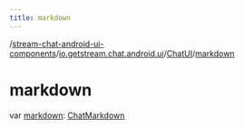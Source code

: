 ```yaml
---
title: markdown
---
```

/[stream-chat-android-ui-components](../../index.md)/[io.getstream.chat.android.ui](../index.md)/[ChatUI](index.md)/[markdown](markdown.md)  
  
  
  
# markdown  
var [markdown](markdown.md): [ChatMarkdown](../../io.getstream.chat.android.ui.common.markdown/ChatMarkdown/index.md)
